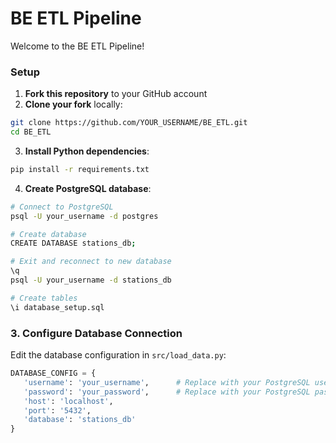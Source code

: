# BE ETL Pipeline 


Welcome to the BE ETL Pipeline! 


### Setup


1. **Fork this repository** to your GitHub account
2. **Clone your fork** locally:
  ```bash
  git clone https://github.com/YOUR_USERNAME/BE_ETL.git
  cd BE_ETL
  ```


3. **Install Python dependencies**:
  ```bash
  pip install -r requirements.txt
  ```


4. **Create PostgreSQL database**:
  ```bash
  # Connect to PostgreSQL
  psql -U your_username -d postgres
 
  # Create database
  CREATE DATABASE stations_db;
 
  # Exit and reconnect to new database
  \q
  psql -U your_username -d stations_db
 
  # Create tables
  \i database_setup.sql
  ```


### 3. Configure Database Connection


Edit the database configuration in `src/load_data.py`:


```python
DATABASE_CONFIG = {
   'username': 'your_username',      # Replace with your PostgreSQL username
   'password': 'your_password',      # Replace with your PostgreSQL password
   'host': 'localhost',
   'port': '5432',
   'database': 'stations_db'
}
```
